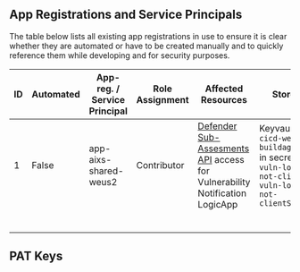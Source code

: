 ## App Registrations and Service Principals

The table below lists all existing app registrations in use to ensure it is clear whether they are automated or have to be created manually and to quickly reference them while developing and for security purposes.


|ID | Automated | App-reg. / Service Principal | Role Assignment | Affected Resources                                                                                                                                                     | Stored  | Notes                                                                                               |
|-|------------|------------------------------|------------------|-------------------------------------------------------------------------------------------------------------------------------------------------------------------------|---|-----------------------------------------------------------------------------------------------------|
|1| False      | app-aixs-shared-weus2       | Contributor      | [Defender Sub-Assesments API](https://learn.microsoft.com/en-us/rest/api/defenderforcloud/sub-assessments/get?tabs=HTTP) access for Vulnerability Notification LogicApp | Keyvault `kv-cicd-weus-buildagent` in secrets `vuln-log-not-clientId` `vuln-log-not-clientSecret`  | az ad sp create-for-rbac --role Contributor -n "app-aixs-shared-weus2" --scopes user_impersonation |
||            |                              |                  |                                                                                                                                                                         |   |                                                                                                     |
||            |                              |                  |                                                                                                                                                                         |   |                                                                                                     |
||            |                              |                  |                                                                                                                                                                         |   |                                                                                                     |
||            |                              |                  |                                                                                                                                                                         |   |                                                                                                     |
||            |                              |                  |                                                                                                                                                                         |   |                                                                                                     |
||            |                              |                  |                                                                                                                                                                         |   |                                                                                                     |


## PAT Keys
